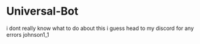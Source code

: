 # Universal-Bot
i dont really know what to do about this i guess head to my discord for any errors johnson1_1
